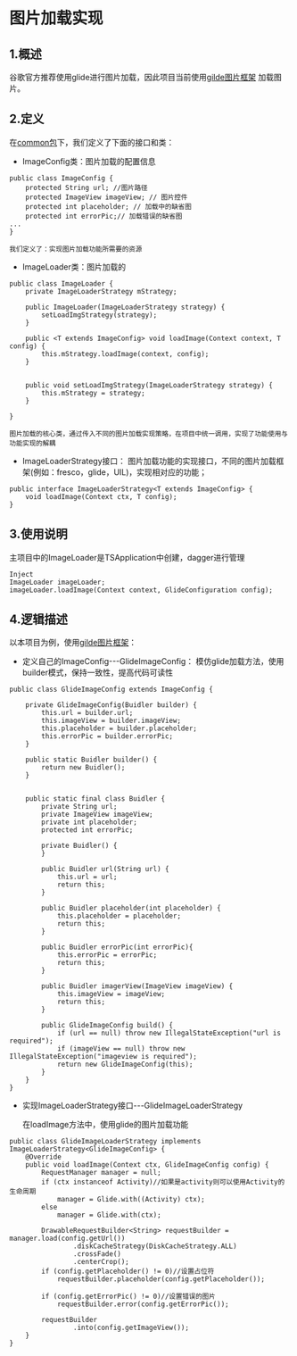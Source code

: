 # 图片加载实现

## 1.概述

谷歌官方推荐使用glide进行图片加载，因此项目当前使用[gilde图片框架](https://github.com/bumptech/glide)
加载图片。

## 2.定义
在[common包](./common/COMMON.md)下，我们定义了下面的接口和类：
- ImageConfig类：图片加载的配置信息
```
public class ImageConfig {
    protected String url; //图片路径
    protected ImageView imageView; // 图片控件
    protected int placeholder; // 加载中的缺省图
    protected int errorPic;// 加载错误的缺省图
...
}
```
    我们定义了：实现图片加载功能所需要的资源

- ImageLoader类：图片加载的
```
public class ImageLoader {
    private ImageLoaderStrategy mStrategy;

    public ImageLoader(ImageLoaderStrategy strategy) {
        setLoadImgStrategy(strategy);
    }

    public <T extends ImageConfig> void loadImage(Context context, T config) {
        this.mStrategy.loadImage(context, config);
    }


    public void setLoadImgStrategy(ImageLoaderStrategy strategy) {
        this.mStrategy = strategy;
    }

}
```
    图片加载的核心类，通过传入不同的图片加载实现策略，在项目中统一调用，实现了功能使用与功能实现的解耦
- ImageLoaderStrategy接口：
   图片加载功能的实现接口，不同的图片加载框架(例如：fresco，glide，UIL)，实现相对应的功能；
```
public interface ImageLoaderStrategy<T extends ImageConfig> {
    void loadImage(Context ctx, T config);
}
```
## 3.使用说明
   主项目中的ImageLoader是TSApplication中创建，dagger进行管理
   ```
   Inject
   ImageLoader imageLoader;
   imageLoader.loadImage(Context context, GlideConfiguration config);
   ```

## 4.逻辑描述
 以本项目为例，使用[gilde图片框架](https://github.com/bumptech/glide)：
 - 定义自己的ImageConfig---GlideImageConfig：
    模仿glide加载方法，使用builder模式，保持一致性，提高代码可读性
 ```
 public class GlideImageConfig extends ImageConfig {

     private GlideImageConfig(Buidler builder) {
         this.url = builder.url;
         this.imageView = builder.imageView;
         this.placeholder = builder.placeholder;
         this.errorPic = builder.errorPic;
     }

     public static Buidler builder() {
         return new Buidler();
     }


     public static final class Buidler {
         private String url;
         private ImageView imageView;
         private int placeholder;
         protected int errorPic;

         private Buidler() {
         }

         public Buidler url(String url) {
             this.url = url;
             return this;
         }

         public Buidler placeholder(int placeholder) {
             this.placeholder = placeholder;
             return this;
         }

         public Buidler errorPic(int errorPic){
             this.errorPic = errorPic;
             return this;
         }

         public Buidler imagerView(ImageView imageView) {
             this.imageView = imageView;
             return this;
         }

         public GlideImageConfig build() {
             if (url == null) throw new IllegalStateException("url is required");
             if (imageView == null) throw new IllegalStateException("imageview is required");
             return new GlideImageConfig(this);
         }
     }
 }
 ```
- 实现ImageLoaderStrategy接口---GlideImageLoaderStrategy

    在loadImage方法中，使用glide的图片加载功能
```
public class GlideImageLoaderStrategy implements ImageLoaderStrategy<GlideImageConfig> {
    @Override
    public void loadImage(Context ctx, GlideImageConfig config) {
        RequestManager manager = null;
        if (ctx instanceof Activity)//如果是activity则可以使用Activity的生命周期
            manager = Glide.with((Activity) ctx);
        else
            manager = Glide.with(ctx);

        DrawableRequestBuilder<String> requestBuilder = manager.load(config.getUrl())
                .diskCacheStrategy(DiskCacheStrategy.ALL)
                .crossFade()
                .centerCrop();
        if (config.getPlaceholder() != 0)//设置占位符
            requestBuilder.placeholder(config.getPlaceholder());

        if (config.getErrorPic() != 0)//设置错误的图片
            requestBuilder.error(config.getErrorPic());

        requestBuilder
                .into(config.getImageView());
    }
}
```


